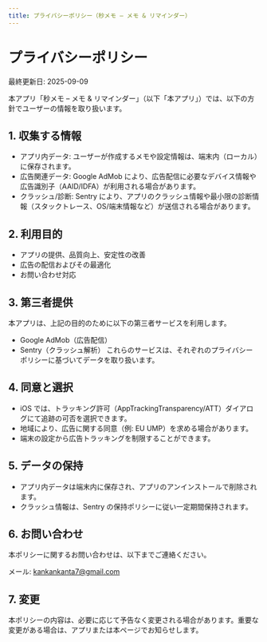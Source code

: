 ```yaml
---
title: プライバシーポリシー（秒メモ – メモ & リマインダー）
---
```


# プライバシーポリシー

最終更新日: 2025-09-09

本アプリ「秒メモ – メモ & リマインダー」（以下「本アプリ」）では、以下の方針でユーザーの情報を取り扱います。

## 1. 収集する情報
- アプリ内データ: ユーザーが作成するメモや設定情報は、端末内（ローカル）に保存されます。
- 広告関連データ: Google AdMob により、広告配信に必要なデバイス情報や広告識別子（AAID/IDFA）が利用される場合があります。
- クラッシュ/診断: Sentry により、アプリのクラッシュ情報や最小限の診断情報（スタックトレース、OS/端末情報など）が送信される場合があります。

## 2. 利用目的
- アプリの提供、品質向上、安定性の改善
- 広告の配信およびその最適化
- お問い合わせ対応

## 3. 第三者提供
本アプリは、上記の目的のために以下の第三者サービスを利用します。
- Google AdMob（広告配信）
- Sentry（クラッシュ解析）
これらのサービスは、それぞれのプライバシーポリシーに基づいてデータを取り扱います。

## 4. 同意と選択
- iOS では、トラッキング許可（AppTrackingTransparency/ATT）ダイアログにて追跡の可否を選択できます。
- 地域により、広告に関する同意（例: EU UMP）を求める場合があります。
- 端末の設定から広告トラッキングを制限することができます。

## 5. データの保持
- アプリ内データは端末内に保存され、アプリのアンインストールで削除されます。
- クラッシュ情報は、Sentry の保持ポリシーに従い一定期間保持されます。

## 6. お問い合わせ
本ポリシーに関するお問い合わせは、以下までご連絡ください。

メール: kankankanta7@gmail.com

## 7. 変更
本ポリシーの内容は、必要に応じて予告なく変更される場合があります。重要な変更がある場合は、アプリまたは本ページでお知らせします。

